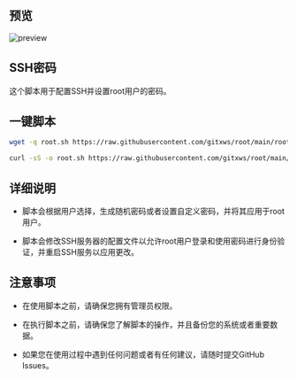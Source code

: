 
## 预览

![preview](预览.png)

## SSH密码

这个脚本用于配置SSH并设置root用户的密码。


## 一键脚本
```bash
wget -q root.sh https://raw.githubusercontent.com/gitxws/root/main/root.sh && chmod +x root.sh && ./root.sh
```

```bash
curl -sS -o root.sh https://raw.githubusercontent.com/gitxws/root/main/root.sh && chmod +x root.sh && ./root.sh
```
## 详细说明
- 脚本会根据用户选择，生成随机密码或者设置自定义密码，并将其应用于root用户。

- 脚本会修改SSH服务器的配置文件以允许root用户登录和使用密码进行身份验证，并重启SSH服务以应用更改。
## 注意事项
- 在使用脚本之前，请确保您拥有管理员权限。

- 在执行脚本之前，请确保您了解脚本的操作，并且备份您的系统或者重要数据。

- 如果您在使用过程中遇到任何问题或者有任何建议，请随时提交GitHub Issues。

